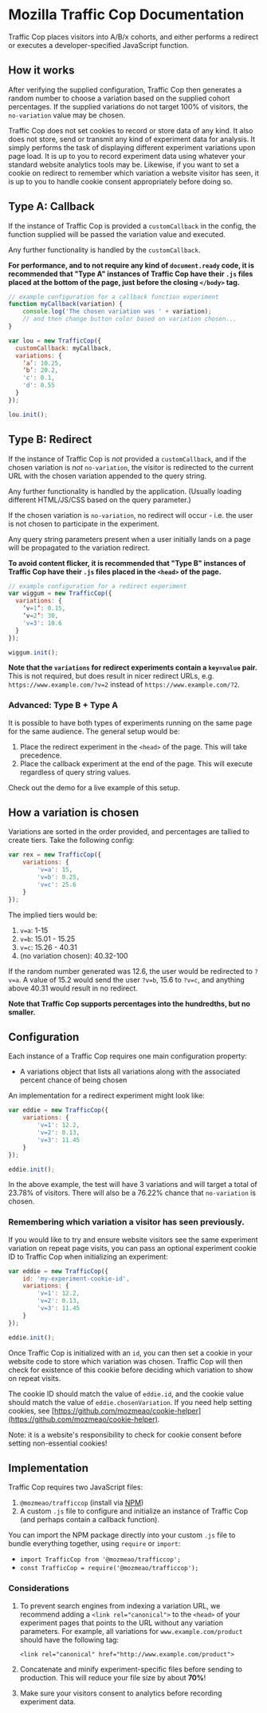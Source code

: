 # Mozilla Traffic Cop Documentation

Traffic Cop places visitors into A/B/x cohorts, and either performs a redirect or executes a developer-specified JavaScript function.

## How it works

After verifying the supplied configuration, Traffic Cop then generates a random number to choose a variation based on the supplied cohort percentages. If the supplied variations do not target 100% of visitors, the `no-variation` value may be chosen.

Traffic Cop does not set cookies to record or store data of any kind. It also does not store, send or transmit any kind of experiment data for analysis. It simply performs the task of displaying different experiment variations upon page load. It is up to you to record experiment data using whatever your standard website analytics tools may be. Likewise, if you want to set a cookie on redirect to remember which variation a website visitor has seen, it is up to you to handle cookie consent appropriately before doing so.

## Type A: Callback

If the instance of Traffic Cop is provided a `customCallback` in the config, the function supplied will be passed the variation value and executed.

Any further functionality is handled by the `customCallback`.

**For performance, and to not require any kind of `document.ready` code, it is recommended that "Type A" instances of Traffic Cop have their `.js` files placed at the bottom of the page, just before the closing `</body>` tag.**

```javascript
// example configuration for a callback function experiment
function myCallback(variation) {
    console.log('The chosen variation was ' + variation);
    // and then change button color based on variation chosen...
}

var lou = new TrafficCop({
  customCallback: myCallback,
  variations: {
    ‘a’: 10.25,
    ‘b’: 20.2,
    'c': 0.1,
    'd': 0.55
  }
});

lou.init();
```

## Type B: Redirect

If the instance of Traffic Cop is _not_ provided a `customCallback`, and if the chosen variation is _not_ `no-variation`, the visitor is redirected to the current URL with the chosen variation appended to the query string.

Any further functionality is handled by the application. (Usually loading different HTML/JS/CSS based on the query parameter.)

If the chosen variation is `no-variation`, no redirect will occur - i.e. the user is not chosen to participate in the experiment.

Any query string parameters present when a user initially lands on a page will be propagated to the variation redirect.

**To avoid content flicker, it is recommended that "Type B" instances of Traffic Cop have their `.js` files placed in the `<head>` of the page.**

```javascript
// example configuration for a redirect experiment
var wiggum = new TrafficCop({
  variations: {
    ‘v=1’: 0.15,
    ‘v=2’: 30,
    'v=3': 10.6
  }
});

wiggum.init();
```

**Note that the `variations` for redirect experiments contain a `key=value` pair.** This is not required, but does result in nicer redirect URLs, e.g. `https://www.example.com/?v=2` instead of `https://www.example.com/?2`.

### Advanced: Type B + Type A

It is possible to have both types of experiments running on the same page for the same audience. The general setup would be:

1. Place the redirect experiment in the `<head>` of the page. This will take precedence.
2. Place the callback experiment at the end of the page. This will execute regardless of query string values.

Check out the demo for a live example of this setup.

## How a variation is chosen

Variations are sorted in the order provided, and percentages are tallied to create tiers. Take the following config:

```javascript
var rex = new TrafficCop({
    variations: {
        'v=a': 15,
        'v=b': 0.25,
        'v=c': 25.6
    }
});
```

The implied tiers would be:

1. `v=a`: 1-15
2. `v=b`: 15.01 - 15.25
3. `v=c`: 15.26 - 40.31
4. (no variation chosen): 40.32-100

If the random number generated was 12.6, the user would be redirected to `?v=a`. A value of 15.2 would send the user `?v=b`, 15.6 to `?v=c`, and anything above 40.31 would result in no redirect.

**Note that Traffic Cop supports percentages into the hundredths, but no smaller.**

## Configuration

Each instance of a Traffic Cop requires one main configuration property:

- A variations object that lists all variations along with the associated percent chance of being chosen

An implementation for a redirect experiment might look like:

```javascript
var eddie = new TrafficCop({
    variations: {
        'v=1': 12.2,
        'v=2': 0.13,
        'v=3': 11.45
    }
});

eddie.init();
```

In the above example, the test will have 3 variations and will target a total of 23.78% of visitors. There will also be a 76.22% chance that `no-variation` is chosen.

### Remembering which variation a visitor has seen previously.

If you would like to try and ensure website visitors see the same experiment variation on repeat page visits, you can pass an optional experiment cookie ID to Traffic Cop when initializing an experiment:

```javascript
var eddie = new TrafficCop({
    id: 'my-experiment-cookie-id',
    variations: {
        'v=1': 12.2,
        'v=2': 0.13,
        'v=3': 11.45
    }
});

eddie.init();
```

Once Traffic Cop is initialized with an `id`, you can then set a cookie in your website code to store which variation was chosen. Traffic Cop will then check for existence of this cookie before deciding which variation to show on repeat visits.

The cookie ID should match the value of `eddie.id`, and the cookie value should match the value of `eddie.chosenVariation`. If you need help setting cookies, see [https://github.com/mozmeao/cookie-helper](https://github.com/mozmeao/cookie-helper).

Note: it is a website's responsibility to check for cookie consent before setting non-essential cookies!

## Implementation

Traffic Cop requires two JavaScript files:

1. `@mozmeao/trafficcop` (install via [NPM](https://www.npmjs.com/package/@mozmeao/trafficcop))
2. A custom `.js` file to configure and initialize an instance of Traffic Cop (and perhaps contain a callback function).

You can import the NPM package directly into your custom `.js` file to bundle everything together, using `require` or `import`:

- `import TrafficCop from '@mozmeao/trafficcop';`
- `const TrafficCop = require('@mozmeao/trafficcop');`

### Considerations

1. To prevent search engines from indexing a variation URL, we recommend adding a `<link rel="canonical">` to the `<head>` of your experiment pages that points to the URL without any variation parameters. For example, all variations for `www.example.com/product` should have the following tag:

    `<link rel="canonical" href="http://www.example.com/product">`

2. Concatenate and minify experiment-specific files before sending to production. This will reduce your file size by about **70%**!
3. Make sure your visitors consent to analytics before recording experiment data.
